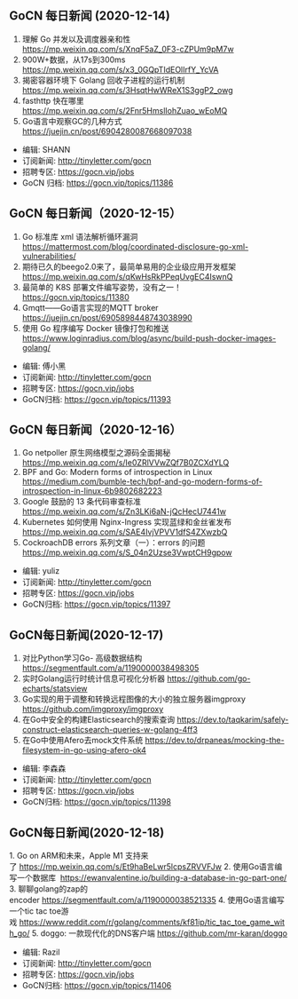 ## GoCN 每日新闻 (2020-12-14)

1. 理解 Go 并发以及调度器亲和性 https://mp.weixin.qq.com/s/XnqF5aZ_0F3-cZPUm9pM7w
2. 900W+数据，从17s到300ms https://mp.weixin.qq.com/s/x3_0GQpTIdEOlIrfY_YcVA
3. 揭密容器环境下 Golang 回收子进程的运行机制 https://mp.weixin.qq.com/s/3HsqtHwWReX1S3ggP2_owg
4. fasthttp 快在哪里 https://mp.weixin.qq.com/s/2Fnr5HmslIohZuao_wEoMQ
5. Go语言中观察GC的几种方式 https://juejin.cn/post/6904280087668097038

* 编辑:  SHANN
* 订阅新闻: http://tinyletter.com/gocn
* 招聘专区: https://gocn.vip/jobs
* GoCN 归档: https://gocn.vip/topics/11386


## GoCN 每日新闻（2020-12-15）

1. Go 标准库 xml 语法解析循环漏洞 https://mattermost.com/blog/coordinated-disclosure-go-xml-vulnerabilities/
2. 期待已久的beego2.0来了，最简单易用的企业级应用开发框架 https://mp.weixin.qq.com/s/qKwHsRkPPeqUvgEC4IswnQ
3. 最简单的 K8S 部署文件编写姿势，没有之一！ https://gocn.vip/topics/11380
4. Gmqtt——Go语言实现的MQTT broker https://juejin.cn/post/6905898448743038990
5. 使用 Go 程序编写 Docker 镜像打包和推送 https://www.loginradius.com/blog/async/build-push-docker-images-golang/

- 编辑: 傅小黑
- 订阅新闻: http://tinyletter.com/gocn
- 招聘专区: https://gocn.vip/jobs
- GoCN归档: https://gocn.vip/topics/11393
## GoCN 每日新闻（2020-12-16）

1. Go netpoller 原生网络模型之源码全面揭秘 https://mp.weixin.qq.com/s/Ie0ZRlVVwZQf7B0ZCXdYLQ
2. BPF and Go: Modern forms of introspection in Linux https://medium.com/bumble-tech/bpf-and-go-modern-forms-of-introspection-in-linux-6b9802682223
3. Google 鼓励的 13 条代码审查标准 https://mp.weixin.qq.com/s/Zn3LKi6aN-jQcHecU7441w
4. Kubernetes 如何使用 Nginx-Ingress 实现蓝绿和金丝雀发布 https://mp.weixin.qq.com/s/SAE4IvjVPVV1dfS4ZXwzbQ
5. CockroachDB errors 系列文章（一）：errors 的问题 https://mp.weixin.qq.com/s/S_04n2Uzse3VwptCH9gpow

- 编辑: yuliz
- 订阅新闻: http://tinyletter.com/gocn
- 招聘专区: https://gocn.vip/jobs
- GoCN归档: https://gocn.vip/topics/11397

## GoCN每日新闻(2020-12-17)

1. 对比Python学习Go- 高级数据结构 https://segmentfault.com/a/1190000038498305
2. 实时Golang运行时统计信息可视化分析器  https://github.com/go-echarts/statsview
3. Go实现的用于调整和转换远程图像的大小的独立服务器imgproxy https://github.com/imgproxy/imgproxy
4. 在Go中安全的构建Elasticsearch的搜索查询 https://dev.to/taqkarim/safely-construct-elasticsearch-queries-w-golang-4ff3
5. 在Go中使用Afero去mock文件系统 https://dev.to/drpaneas/mocking-the-filesystem-in-go-using-afero-ok4

- 编辑: 李森森
- 订阅新闻: http://tinyletter.com/gocn
- 招聘专区: https://gocn.vip/jobs
- GoCN归档: https://gocn.vip/topics/11398

## GoCN每日新闻(2020-12-18)

1. Go on ARM和未来，Apple M1 支持来了 https://mp.weixin.qq.com/s/Et9haBeLwr5lcpsZRVVFJw
2. 使用Go语言编写一个数据库  https://ewanvalentine.io/building-a-database-in-go-part-one/
3. 聊聊golang的zap的encoder https://segmentfault.com/a/1190000038521335
4. 使用Go语言编写一个tic tac toe游戏 https://www.reddit.com/r/golang/comments/kf81ip/tic_tac_toe_game_with_go/
5. doggo: 一款现代化的DNS客户端 https://github.com/mr-karan/doggo

- 编辑: Razil
- 订阅新闻: http://tinyletter.com/gocn
- 招聘专区: https://gocn.vip/jobs
- GoCN归档: https://gocn.vip/topics/11406
